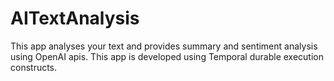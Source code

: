# AITextAnalysis
This app analyses your text and provides summary and sentiment analysis using OpenAI apis. This app is developed using Temporal durable execution constructs.
